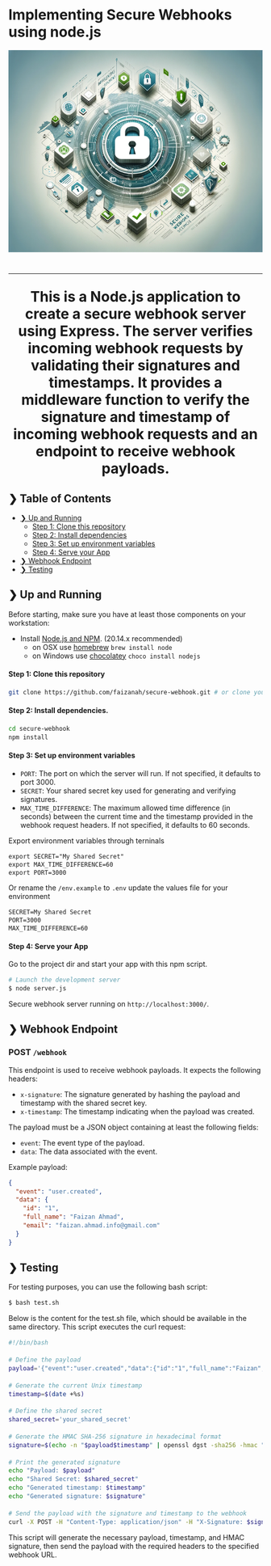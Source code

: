 # Implementing Secure Webhooks using node.js


<p align="center">
  <img src="./banner.png" alt="Implementing Secure Webhooks using node.js" width="1000" height="400" />
</p>

<h1 align="center"Implementing Secure Webhooks using node.js</h1>

<hr />

<p>This is a Node.js application to create a secure webhook server using Express. The server verifies incoming webhook requests by validating their signatures and timestamps. It provides a middleware function to verify the signature and timestamp of incoming webhook requests and an endpoint to receive webhook payloads.</p>

## ❯ Table of Contents

-   [❯ Up and Running](#-up-and-running)
    -   [Step 1: Clone this repository](#pre-requisites)
    -   [Step 2: Install dependencies](#)
    -   [Step 3: Set up environment variables](#)
    -   [Step 4: Serve your App](#)
-   [❯ Webhook Endpoint](#-webhook-endpoint)
-   [❯ Testing](#-testing)

## ❯ Up and Running


Before starting, make sure you have at least those components on your workstation:

-   Install [Node.js and NPM](https://nodejs.org/en/download/). (20.14.x recommended)
    -   on OSX use [homebrew](http://brew.sh) `brew install node`
    -   on Windows use [chocolatey](https://chocolatey.org/) `choco install nodejs`


#### Step 1: Clone this repository

```sh
git clone https://github.com/faizanah/secure-webhook.git # or clone your own fork
```
#### Step 2: Install dependencies.

```sh
cd secure-webhook
npm install
```
#### Step 3: Set up environment variables
- `PORT`: The port on which the server will run. If not specified, it defaults to port 3000.
- `SECRET`: Your shared secret key used for generating and verifying signatures.
- `MAX_TIME_DIFFERENCE`: The maximum allowed time difference (in seconds) between the current time and the timestamp provided in the webhook request headers. If not specified, it defaults to 60 seconds.

Export environment variables through terninals
```
export SECRET="My Shared Secret"
export MAX_TIME_DIFFERENCE=60
export PORT=3000
```
Or rename the `/env.example` to `.env` update the values file for your environment
```
SECRET=My Shared Secret
PORT=3000
MAX_TIME_DIFFERENCE=60
```
#### Step 4: Serve your App
Go to the project dir and start your app with this npm script.

```bash
# Launch the development server
$ node server.js
```
Secure webhook server running on `http://localhost:3000/`.

## ❯ Webhook Endpoint

### POST `/webhook`

This endpoint is used to receive webhook payloads. It expects the following headers:

- `x-signature`: The signature generated by hashing the payload and timestamp with the shared secret key.
- `x-timestamp`: The timestamp indicating when the payload was created.
  
The payload must be a JSON object containing at least the following fields:

- `event`: The event type of the payload.
- `data`: The data associated with the event.

Example payload:

```json
{
  "event": "user.created",
  "data": {
    "id": "1",
    "full_name": "Faizan Ahmad",
    "email": "faizan.ahmad.info@gmail.com"
  }
}
```

## ❯ Testing
For testing purposes, you can use the following bash script:
```sh
$ bash test.sh
```
Below is the content for the test.sh file, which should be available in the same directory. This script executes the curl request:


```bash
#!/bin/bash

# Define the payload
payload='{"event":"user.created","data":{"id":"1","full_name":"Faizan","email":"faizan.ahmad.info@gmail.com","contact":"+923338184261"}}'

# Generate the current Unix timestamp
timestamp=$(date +%s)

# Define the shared secret
shared_secret='your_shared_secret'

# Generate the HMAC SHA-256 signature in hexadecimal format
signature=$(echo -n "$payload$timestamp" | openssl dgst -sha256 -hmac "$shared_secret" | sed 's/^.* //')

# Print the generated signature
echo "Payload: $payload"
echo "Shared Secret: $shared_secret"
echo "Generated timestamp: $timestamp"
echo "Generated signature: $signature"

# Send the payload with the signature and timestamp to the webhook
curl -X POST -H "Content-Type: application/json" -H "X-Signature: $signature" -H "X-Timestamp: $timestamp" -d "$payload" "http://localhost:3000/webhook"
```
This script will generate the necessary payload, timestamp, and HMAC signature, then send the payload with the required headers to the specified webhook URL.

